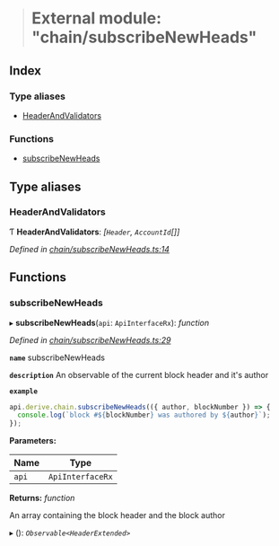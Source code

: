 > # External module: "chain/subscribeNewHeads"

## Index

### Type aliases

* [HeaderAndValidators](_chain_subscribenewheads_.md#headerandvalidators)

### Functions

* [subscribeNewHeads](_chain_subscribenewheads_.md#subscribenewheads)

## Type aliases

###  HeaderAndValidators

Ƭ **HeaderAndValidators**: *[`Header`, `AccountId`[]]*

*Defined in [chain/subscribeNewHeads.ts:14](https://github.com/polkadot-js/api/blob/dc1104b/packages/api-derive/src/chain/subscribeNewHeads.ts#L14)*

## Functions

###  subscribeNewHeads

▸ **subscribeNewHeads**(`api`: `ApiInterfaceRx`): *function*

*Defined in [chain/subscribeNewHeads.ts:29](https://github.com/polkadot-js/api/blob/dc1104b/packages/api-derive/src/chain/subscribeNewHeads.ts#L29)*

**`name`** subscribeNewHeads

**`description`** An observable of the current block header and it's author

**`example`** 
<BR>

```javascript
api.derive.chain.subscribeNewHeads(({ author, blockNumber }) => {
  console.log(`block #${blockNumber} was authored by ${author}`);
});
```

**Parameters:**

Name | Type |
------ | ------ |
`api` | `ApiInterfaceRx` |

**Returns:** *function*

An array containing the block header and the block author

▸ (): *`Observable<HeaderExtended>`*
